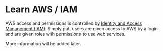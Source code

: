 # Learn AWS / IAM

AWS access and permissions is controlled by [Identity and Access Management (IAM)](https://aws.amazon.com/iam/).
Simply put, users are given access to AWS by a login and are given roles with permissions to use web services.

More information will be added later.
